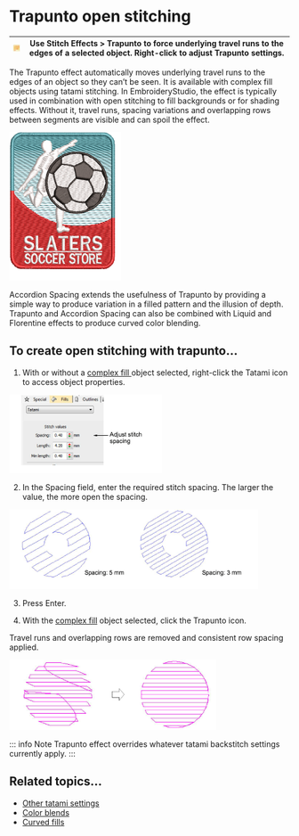 # Trapunto open stitching

| ![Trapunto00103.png](assets/Trapunto00103.png) | Use Stitch Effects > Trapunto to force underlying travel runs to the edges of a selected object. Right-click to adjust Trapunto settings. |
| ---------------------------------------------- | ----------------------------------------------------------------------------------------------------------------------------------------- |

The Trapunto effect automatically moves underlying travel runs to the edges of an object so they can’t be seen. It is available with complex fill objects using tatami stitching. In EmbroideryStudio, the effect is typically used in combination with open stitching to fill backgrounds or for shading effects. Without it, travel runs, spacing variations and overlapping rows between segments are visible and can spoil the effect.

![TrapuntoSample2.png](assets/TrapuntoSample2.png)

Accordion Spacing extends the usefulness of Trapunto by providing a simple way to produce variation in a filled pattern and the illusion of depth. Trapunto and Accordion Spacing can also be combined with Liquid and Florentine effects to produce curved color blending.

## To create open stitching with trapunto...

1. With or without a [complex fill ](../../glossary/glossary)object selected, right-click the Tatami icon to access object properties.

![specialty00104.png](assets/specialty00104.png)

2. In the Spacing field, enter the required stitch spacing. The larger the value, the more open the spacing.

![specialty00107.png](assets/specialty00107.png)

3. Press Enter.

4. With the [complex fill](../../glossary/glossary#complex-fill) object selected, click the Trapunto icon.

Travel runs and overlapping rows are removed and consistent row spacing applied.

![specialty00110.png](assets/specialty00110.png)

::: info Note
Trapunto effect overrides whatever tatami backstitch settings currently apply.
:::

## Related topics...

- [Other tatami settings](../../Digitizing/stitches/Other_tatami_settings)
- [Color blends](Color_blends)
- [Curved fills](../curves/Curved_fills)
